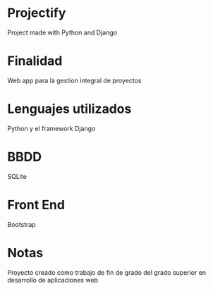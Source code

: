 # Projectify
Project made with Python and Django

# Finalidad
Web app para la gestion integral de proyectos

# Lenguajes utilizados
Python y el framework Django

# BBDD
SQLite

# Front End
Bootstrap

# Notas
Proyecto creado como trabajo de fin de grado del grado superior en desarrollo de aplicaciones web